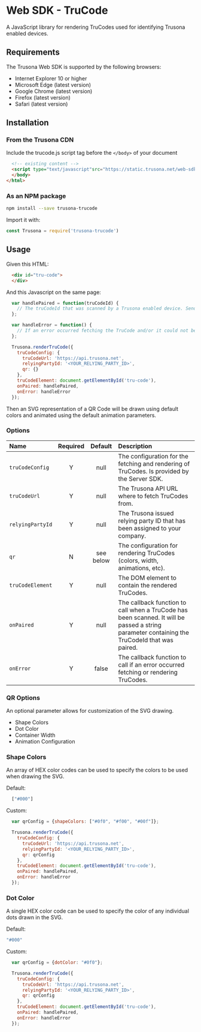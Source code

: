 # Web SDK - TruCode

A JavaScript library for rendering TruCodes used for identifying Trusona enabled devices.

## Requirements
The Trusona Web SDK is supported by the following browsers:

- Internet Explorer 10 or higher
- Microsoft Edge (latest version)
- Google Chrome (latest version)
- Firefox (latest version)
- Safari (latest version)

## Installation

### From the Trusona CDN

Include the trucode.js script tag before the `</body>` of your document

```html
  <!-- existing content -->
  <script type="text/javascript"src="https://static.trusona.net/web-sdk/js/trucode-1.0.2.js"></script>
  </body>
</html>
```


### As an NPM package

```bash
npm install --save trusona-trucode
```

Import it with:

```javascript
const Trusona = require('trusona-trucode')
```

## Usage

Given this HTML:

```html
  <div id="tru-code">
  </div>
```

And this Javascript on the same page:

```javascript
  var handlePaired = function(truCodeId) {
    // The truCodeId that was scanned by a Trusona enabled device. Send this to your backend so they can figure out the deviceIdentifier.
  };

  var handleError = function() {
    // If an error occurred fetching the TruCode and/or it could not be rendered.
  };

  Trusona.renderTruCode({
    truCodeConfig: {
      truCodeUrl: 'https://api.trusona.net',
      relyingPartyId: '<YOUR_RELYING_PARTY_ID>',
      qr: {}
    },
    truCodeElement: document.getElementById('tru-code'),
    onPaired: handlePaired,
    onError: handleError
  });
```

Then an SVG representation of a QR Code will be drawn using default colors and animated using the default animation parameters.

### Options

|         Name          | Required | Default      |                                           Description                                                                                         |
| :-------------------- | :------: | :----------: | :-------------------------------------------------------------------------------------------------------------------------------------------- |
| `truCodeConfig`       |    Y     |  null        | The configuration for the fetching and rendering of TruCodes. Is provided by the Server SDK.                                                  |
| `truCodeUrl`          |    Y     |  null        | The Trusona API URL where to fetch TruCodes from.                                                                                             |
| `relyingPartyId`      |    Y     |  null        | The Trusona issued relying party ID that has been assigned to your company.                                                                   |
| `qr`                  |    N     |  see below   | The configuration for rendering TruCodes (colors, width, animations, etc).                                                                    |
| `truCodeElement`      |    Y     |  null        | The DOM element to contain the rendered TruCodes.                                                                                             |
| `onPaired`            |    Y     |  null        | The callback function to call when a TruCode has been scanned. It will be passed a string parameter containing the TruCodeId that was paired. |
| `onError`             |    Y     |  false       | The callback function to call if an error occurred fetching or rendering TruCodes.                                                            |

### QR Options

An optional parameter allows for customization of the SVG drawing.

* Shape Colors
* Dot Color
* Container Width
* Animation Configuration

### Shape Colors

An array of HEX color codes can be used to specify the colors to be used when drawing the SVG.

Default:
```javascript
  ["#000"]
```

Custom:
```javascript
  var qrConfig = {shapeColors: ["#0f0", "#f00", "#00f"]};

  Trusona.renderTruCode({
    truCodeConfig: {
      truCodeUrl: 'https://api.trusona.net',
      relyingPartyId: '<YOUR_RELYING_PARTY_ID>',
      qr: qrConfig
    },
    truCodeElement: document.getElementById('tru-code'),
    onPaired: handlePaired,
    onError: handleError
  });
```

### Dot Color

A single HEX color code can be used to specify the color of any individual dots drawn in the SVG.

Default:
```javascript
"#000"
```

Custom:
```javascript
  var qrConfig = {dotColor: "#0f0"};

  Trusona.renderTruCode({
    truCodeConfig: {
      truCodeUrl: 'https://api.trusona.net',
      relyingPartyId: '<YOUR_RELYING_PARTY_ID>',
      qr: qrConfig
    },
    truCodeElement: document.getElementById('tru-code'),
    onPaired: handlePaired,
    onError: handleError
  });
```
